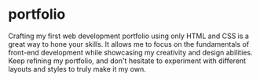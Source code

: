 # portfolio
Crafting my first web development portfolio using only HTML and CSS is a great way to hone your skills. It allows me to focus on the fundamentals of front-end development while showcasing my creativity and design abilities. Keep refining my portfolio, and don't hesitate to experiment with different layouts and styles to truly make it my own.
